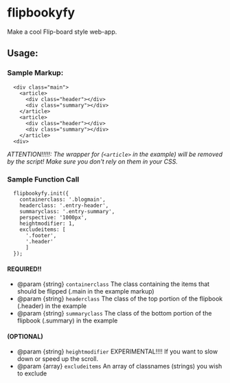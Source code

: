 # flipbookyfy
Make a cool Flip-board style web-app. 


## Usage: 

### Sample Markup:
```
  <div class="main">
    <article>
      <div class="header"></div>
      <div class="summary"></div>
    </article>
    <article>
      <div class="header"></div>
      <div class="summary"></div>
    </article>
  <div>
```
    

*ATTENTION!!!!!: The wrapper for (`<article>` in the example) will be removed by the script!*
*Make sure you don't rely on them in your CSS.*

### Sample Function Call

```
  flipbookyfy.init({
    containerclass: '.blogmain',
    headerclass: '.entry-header',
    summaryclass: '.entry-summary',
    perspective: '1000px',
    heightmodifier: 1,
    excludeitems: [
      '.footer',
      '.header'
      ]
  });
```

#### REQUIRED!!
  
  * @param  {string} `containerclass` The class containing the items that should be flipped (.main in the example markup)
  * @param  {string} `headerclass`    The class of the top portion of the flipbook (.header) in the example
  * @param  {string} `summaryclass`   The class of the bottom portion of the flipbook (.summary) in the example
  
#### (OPTIONAL) 
  * @param  {string} `heightmodifier` EXPERIMENTAL!!!! If you want to slow down or speed up the scroll.
  * @param  {array}  `excludeitems`   An array of classnames (strings) you wish to exclude
  
  
